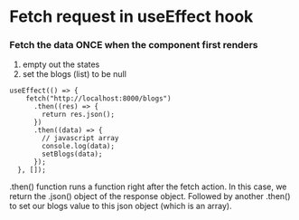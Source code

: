 # Fetch request in useEffect hook

### Fetch the data ONCE when the component first renders

1. empty out the states
2. set the blogs (list) to be null

```
useEffect(() => {
    fetch("http://localhost:8000/blogs")
      .then((res) => {
        return res.json();
      })
      .then((data) => {
        // javascript array
        console.log(data);
        setBlogs(data);
      });
  }, []);
```

.then() function runs a function right after the fetch action. In this case, we return the .json() object of the response object. Followed by another .then() to set our blogs value to this json object (which is an array).
